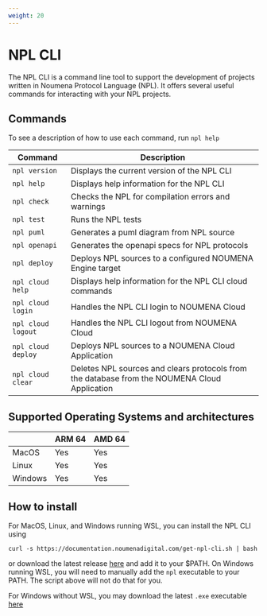 ```yaml
---
weight: 20
---
```


# NPL CLI

The NPL CLI is a command line tool to support the development of projects written in Noumena Protocol Language (NPL). It
offers several useful commands for interacting with your NPL projects.

## Commands

To see a description of how to use each command, run `npl help`

| Command            | Description                                                                                   |
| ------------------ | --------------------------------------------------------------------------------------------- |
| `npl version`      | Displays the current version of the NPL CLI                                                   |
| `npl help`         | Displays help information for the NPL CLI                                                     |
| `npl check`        | Checks the NPL for compilation errors and warnings                                            |
| `npl test`         | Runs the NPL tests                                                                            |
| `npl puml`         | Generates a puml diagram from NPL source                                                      |
| `npl openapi`      | Generates the openapi specs for NPL protocols                                                 |
| `npl deploy`       | Deploys NPL sources to a configured NOUMENA Engine target                                     |
| `npl cloud help`   | Displays help information for the NPL CLI cloud commands                                      |
| `npl cloud login`  | Handles the NPL CLI login to NOUMENA Сloud                                                    |
| `npl cloud logout` | Handles the NPL CLI logout from NOUMENA Cloud                                                 |
| `npl cloud deploy` | Deploys NPL sources to a NOUMENA Cloud Application                                            |
| `npl cloud clear`  | Deletes NPL sources and clears protocols from the database from the NOUMENA Cloud Application |

## Supported Operating Systems and architectures

|         | ARM 64 | AMD 64 |
| ------- | ------ | ------ |
| MacOS   | Yes    | Yes    |
| Linux   | Yes    | Yes    |
| Windows | Yes    | Yes    |

## How to install

For MacOS, Linux, and Windows running WSL, you can install the NPL CLI using

```shell
curl -s https://documentation.noumenadigital.com/get-npl-cli.sh | bash
```

or download the latest release [here](https://github.com/NoumenaDigital/npl-cli/releases) and add it to your $PATH. On
Windows running WSL, you will need to manually add the `npl` executable to your PATH. The script above will not do that
for you.

For Windows without WSL, you may download the latest `.exe` executable
[here](https://github.com/NoumenaDigital/npl-cli/releases)
